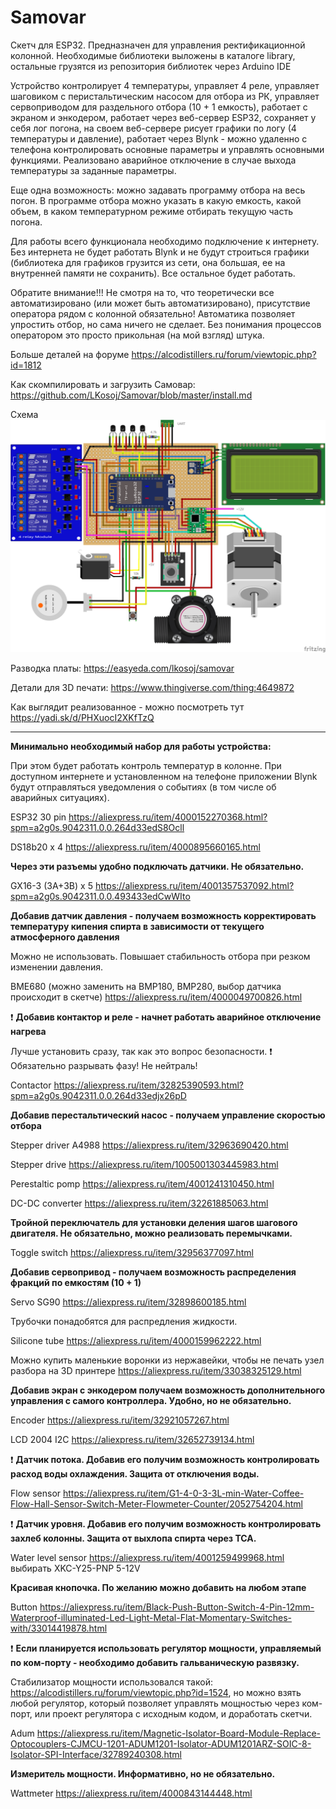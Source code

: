 # Samovar
Скетч для ESP32.
Предназначен для управления ректификационной колонной. Необходимые библиотеки выложены в каталоге library, остальные грузятся из репозитория библиотек через Arduino IDE

Устройство контролирует 4 температуры, управляет 4 реле, управляет шаговиком с перистальтическим насосом для отбора из РК, управляет сервоприводом для раздельного отбора (10 + 1 емкость), работает с экраном и энкодером, работает через веб-сервер ESP32, сохраняет у себя лог погона, на своем веб-сервере рисует графики по логу (4 температуры и давление), работает через Blynk  - можно удаленно с телефона контролировать основные параметры и управлять основными функциями. Реализовано аварийное отключение в случае выхода температуры за заданные параметры.

Еще одна возможность: можно задавать программу отбора на весь погон. В программе отбора можно указать в какую емкость, какой объем, в каком температурном режиме отбирать текущую часть погона.

Для работы всего функционала необходимо подключение к интернету. Без интернета не будет работать Blynk и не будут строиться графики (библиотека для графиков грузится из сети, она большая, ее на внутренней памяти не сохранить). Все остальное будет работать. 

Обратите внимание!!! Не смотря на то, что теоретически все автоматизировано (или может быть автоматизировано), присутствие оператора рядом с колонной обязательно! Автоматика позволяет упростить отбор, но сама ничего не сделает. Без понимания процессов оператором это просто прикольная (на мой взгляд) штука.


Больше деталей на форуме
https://alcodistillers.ru/forum/viewtopic.php?id=1812

Как скомпилировать и загрузить Самовар:
https://github.com/LKosoj/Samovar/blob/master/install.md

Схема
![alt text](https://github.com/LKosoj/Samovar/blob/master/Fritzing%20scheme/Samovar_bb.png)

    
Разводка платы: https://easyeda.com/lkosoj/samovar

Детали для 3D печати: https://www.thingiverse.com/thing:4649872

Как выглядит реализованное - можно посмотреть тут https://yadi.sk/d/PHXuocI2XKfTzQ    

    
____
**Минимально необходимый набор для работы устройства:**

При этом будет работать контроль температур в колонне. При доступном интернете и установленном на телефоне приложении Blynk будут отправляться уведомления о событиях (в том числе об аварийных ситуациях).

ESP32 30 pin https://aliexpress.ru/item/4000152270368.html?spm=a2g0s.9042311.0.0.264d33edS8Ocll

DS18b20 x 4 https://aliexpress.ru/item/4000895660165.html    

    

**Через эти разъемы удобно подключать датчики. Не обязательно.**

GX16-3 (3A+3B) x 5 https://aliexpress.ru/item/4001357537092.html?spm=a2g0s.9042311.0.0.493433edCwWIto

    

**Добавив датчик давления - получаем возможность корректировать температуру кипения спирта в зависимости от текущего атмосферного давления**

Можно не использовать. Повышает стабильность отбора при резком изменении давления.

BME680 (можно заменить на BMP180, BMP280, выбор датчика происходит в скетче) https://aliexpress.ru/item/4000049700826.html

    

:exclamation: **Добавив контактор и реле - начнет работать аварийное отключение нагрева**

Лучше установить сразу, так как это вопрос безопасности. :exclamation: Обязательно разрывать фазу! Не нейтраль!

Contactor https://aliexpress.ru/item/32825390593.html?spm=a2g0s.9042311.0.0.264d33edjx26pD

    

**Добавив перестальтический насос - получаем управление скоростью отбора**

Stepper driver A4988 https://aliexpress.ru/item/32963690420.html

Stepper drive https://aliexpress.ru/item/1005001303445983.html

Perestaltic pomp https://aliexpress.ru/item/4001241310450.html

DC-DC converter https://aliexpress.ru/item/32261885063.html

    

**Тройной переключатель для установки деления шагов шагового двигателя. Не обязательно, можно реализовать перемычками.**

Toggle switch https://aliexpress.ru/item/32956377097.html

    

**Добавив сервопривод - получаем возможность распределения фракций по емкостям (10 + 1)**

Servo SG90 https://aliexpress.ru/item/32898600185.html

Трубочки понадобятся для распредления жидкости.

Silicone tube https://aliexpress.ru/item/4000159962222.html

Можно купить маленькие воронки из нержавейки, чтобы не печать узел разбора на 3D принтере https://aliexpress.ru/item/33038325129.html

    

**Добавив экран с энкодером получаем возможность дополнительного управления с самого контроллера. Удобно, но не обязательно.**

Encoder https://aliexpress.ru/item/32921057267.html

LCD 2004 I2C https://aliexpress.ru/item/32652739134.html

    

:exclamation: **Датчик потока. Добавив его получим возможность контролировать расход воды охлаждения. Защита от отключения воды.**

Flow sensor https://aliexpress.ru/item/G1-4-0-3-3L-min-Water-Coffee-Flow-Hall-Sensor-Switch-Meter-Flowmeter-Counter/2052754204.html

:exclamation: **Датчик уровня. Добавив его получим возможность контролировать захлеб колонны. Защита от выхлопа спирта через ТСА.**

Water level sensor https://aliexpress.ru/item/4001259499968.html выбирать XKC-Y25-PNP 5-12V
    

**Красивая кнопочка. По желанию можно добавить на любом этапе**

Button https://aliexpress.ru/item/Black-Push-Button-Switch-4-Pin-12mm-Waterproof-illuminated-Led-Light-Metal-Flat-Momentary-Switches-with/33014419878.html

    

:exclamation: **Если планируется использовать регулятор мощности, управляемый по ком-порту - необходимо добавить гальваническую развязку.**

Стабилизатор мощности использовался такой: https://alcodistillers.ru/forum/viewtopic.php?id=1524, но можно взять любой регулятор, который позволяет управлять мощностью через ком-порт, или проект регулятора с исходным кодом, и доработать скетчи.

Adum https://aliexpress.ru/item/Magnetic-Isolator-Board-Module-Replace-Optocouplers-CJMCU-1201-ADUM1201-Isolator-ADUM1201ARZ-SOIC-8-Isolator-SPI-Interface/32789240308.html

    

**Измеритель мощности. Информативно, но не обязательно.**

Wattmeter https://aliexpress.ru/item/4000843144448.html
